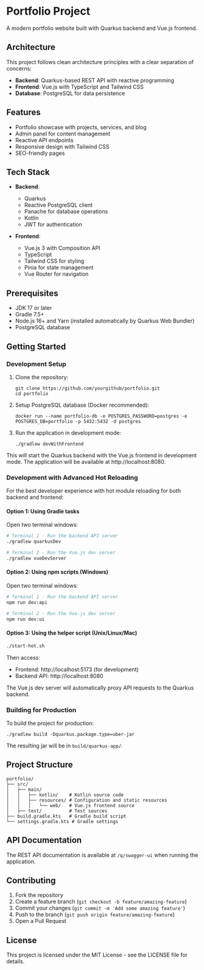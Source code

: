 # Portfolio Project

A modern portfolio website built with Quarkus backend and Vue.js frontend.

## Architecture

This project follows clean architecture principles with a clear separation of concerns:

- **Backend**: Quarkus-based REST API with reactive programming
- **Frontend**: Vue.js with TypeScript and Tailwind CSS
- **Database**: PostgreSQL for data persistence

## Features

- Portfolio showcase with projects, services, and blog
- Admin panel for content management
- Reactive API endpoints
- Responsive design with Tailwind CSS
- SEO-friendly pages

## Tech Stack

- **Backend**:
  - Quarkus
  - Reactive PostgreSQL client
  - Panache for database operations
  - Kotlin
  - JWT for authentication

- **Frontend**:
  - Vue.js 3 with Composition API
  - TypeScript
  - Tailwind CSS for styling
  - Pinia for state management
  - Vue Router for navigation

## Prerequisites

- JDK 17 or later
- Gradle 7.5+
- Node.js 16+ and Yarn (installed automatically by Quarkus Web Bundler)
- PostgreSQL database

## Getting Started

### Development Setup

1. Clone the repository:
   ```
   git clone https://github.com/yourgithub/portfolio.git
   cd portfolio
   ```

2. Setup PostgreSQL database (Docker recommended):
   ```
   docker run --name portfolio-db -e POSTGRES_PASSWORD=postgres -e POSTGRES_DB=portfolio -p 5432:5432 -d postgres
   ```

3. Run the application in development mode:
   ```
   ./gradlew devWithFrontend
   ```

This will start the Quarkus backend with the Vue.js frontend in development mode. The application will be available at http://localhost:8080.

### Development with Advanced Hot Reloading

For the best developer experience with hot module reloading for both backend and frontend:

#### Option 1: Using Gradle tasks

Open two terminal windows:

```bash
# Terminal 1 - Run the backend API server
./gradlew quarkusDev

# Terminal 2 - Run the Vue.js dev server
./gradlew vueDevServer
```

#### Option 2: Using npm scripts (Windows)

Open two terminal windows:

```bash
# Terminal 1 - Run the backend API server
npm run dev:api

# Terminal 2 - Run the Vue.js dev server
npm run dev:ui
```

#### Option 3: Using the helper script (Unix/Linux/Mac)

```bash
./start-hot.sh
```

Then access:
- Frontend: http://localhost:5173 (for development)
- Backend API: http://localhost:8080

The Vue.js dev server will automatically proxy API requests to the Quarkus backend.

### Building for Production

To build the project for production:

```
./gradlew build -Dquarkus.package.type=uber-jar
```

The resulting jar will be in `build/quarkus-app/`.

## Project Structure

```
portfolio/
├── src/
│   ├── main/
│   │   ├── kotlin/    # Kotlin source code
│   │   ├── resources/ # Configuration and static resources
│   │   │   └── web/   # Vue.js frontend source
│   ├── test/          # Test sources
├── build.gradle.kts   # Gradle build script
└── settings.gradle.kts # Gradle settings
```

## API Documentation

The REST API documentation is available at `/q/swagger-ui` when running the application.

## Contributing

1. Fork the repository
2. Create a feature branch (`git checkout -b feature/amazing-feature`)
3. Commit your changes (`git commit -m 'Add some amazing feature'`)
4. Push to the branch (`git push origin feature/amazing-feature`)
5. Open a Pull Request

## License

This project is licensed under the MIT License - see the LICENSE file for details.